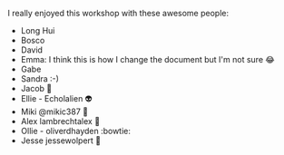 I really enjoyed this workshop with these awesome people: 

* Long Hui
* Bosco 
* David
* Emma: I think this is how I change the document but I'm not sure 😂
* Gabe
* Sandra :-)
* Jacob :beer:
* Ellie - Echolalien :alien:
* Miki @mikic387 :honeybee:
* Alex lambrechtalex :raised_hands:
* Ollie - oliverdhayden :bowtie:
* Jesse  jessewolpert :spaghetti: